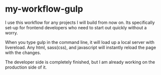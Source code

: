 # my-workflow-gulp

I use this workflow for any projects I will build from now on. Its specifically set-up for frontend developers who need to start out quickly 
without a worry. 

When you type gulp in the command line, it will load up a local server with livereload. 
Any html, sass(css), and javascript will instantly reload the page with the changes.

The developer side is completely finished, but I am already working on the production side of it.
